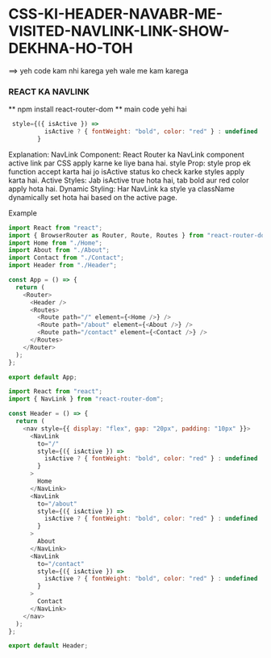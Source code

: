 # CSS-KI-HEADER-NAVABR-ME-VISITED-NAVLINK-LINK-SHOW-DEKHNA-HO-TOH

<link> ==> yeh code kam nhi karega 
yeh <NavLink></NavLink> wale me kam karega

### REACT KA NAVLINK
** npm install react-router-dom **
main code yehi hai
```react.js
 style={({ isActive }) =>
          isActive ? { fontWeight: "bold", color: "red" } : undefined
        }
```


Explanation:
NavLink Component: React Router ka NavLink component active link par CSS apply karne ke liye bana hai.
style Prop: style prop ek function accept karta hai jo isActive status ko check karke styles apply karta hai.
Active Styles: Jab isActive true hota hai, tab bold aur red color apply hota hai.
Dynamic Styling: Har NavLink ka style ya className dynamically set hota hai based on the active page.


Example
```react.js
import React from "react";
import { BrowserRouter as Router, Route, Routes } from "react-router-dom";
import Home from "./Home";
import About from "./About";
import Contact from "./Contact";
import Header from "./Header";

const App = () => {
  return (
    <Router>
      <Header />
      <Routes>
        <Route path="/" element={<Home />} />
        <Route path="/about" element={<About />} />
        <Route path="/contact" element={<Contact />} />
      </Routes>
    </Router>
  );
};

export default App;

```
```react.js
import React from "react";
import { NavLink } from "react-router-dom";

const Header = () => {
  return (
    <nav style={{ display: "flex", gap: "20px", padding: "10px" }}>
      <NavLink
        to="/"
        style={({ isActive }) =>
          isActive ? { fontWeight: "bold", color: "red" } : undefined
        }
      >
        Home
      </NavLink>
      <NavLink
        to="/about"
        style={({ isActive }) =>
          isActive ? { fontWeight: "bold", color: "red" } : undefined
        }
      >
        About
      </NavLink>
      <NavLink
        to="/contact"
        style={({ isActive }) =>
          isActive ? { fontWeight: "bold", color: "red" } : undefined
        }
      >
        Contact
      </NavLink>
    </nav>
  );
};

export default Header;
```








